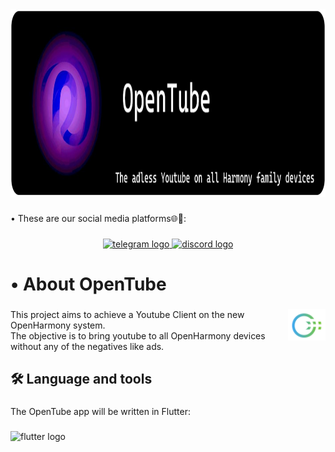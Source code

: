<div align="center">
     <a href="https://github.com/Open-Tube-Project/OpenTube" target="_blank">
          </a>
    <img src="https://github.com/Open-Tube-Project/OpenTube/blob/main/image.png" width="4000" height="300" alt="logo"  />
</div>

###

<p align="left">• These are our social media platforms🌐📲:</p>

###

<div align="center">
  <a href="https://l.messenger.com/l.php?u=https%3A%2F%2Ft.me%2F%2BeoIIb0Of-yM5MzA0&h=AT3JVtHp61PKWHUp7b9Hpudzq28FS40npdm_0JCxa7_jRvSVUoPqi169hy1UC-wtMKiB6Zc-xPADp70cBqiP8g0YkqLN_t6YASXJ6IF1yOZ3uXkf9gsmHgp0ccGuhcFzqhYvaQ" target="_blank">
    <img src="https://raw.githubusercontent.com/maurodesouza/profile-readme-generator/master/src/assets/icons/social/telegram/default.svg" width="50" height="35" alt="telegram logo"  />
  </a>
  <a href="https://l.messenger.com/l.php?u=https%3A%2F%2Fdiscord.com%2Finvite%2FEMKu6Ujj&h=AT3JVtHp61PKWHUp7b9Hpudzq28FS40npdm_0JCxa7_jRvSVUoPqi169hy1UC-wtMKiB6Zc-xPADp70cBqiP8g0YkqLN_t6YASXJ6IF1yOZ3uXkf9gsmHgp0ccGuhcFzqhYvaQ" target="_blank">
    <img src="https://raw.githubusercontent.com/maurodesouza/profile-readme-generator/master/src/assets/icons/social/discord/default.svg" width="50" height="35" alt="discord logo"  />
  </a>
</div>

###

<h1 align="left">• About OpenTube</h1>

###

<img align="right" hight="83" src="https://github.com/Open-Tube-Project/OpenTube/blob/main/openharmony_icon.png" width="60" height="50" alt="telegram logo"  />

###

<p align="left">This project aims to achieve a Youtube Client on the new OpenHarmony system.<br>The objective is to bring youtube to all OpenHarmony devices without any of the negatives like ads.</p>

###

<h2 align="left">🛠 Language and tools</h2>

###

<p align="left">The OpenTube app will be written in Flutter:</p>

###

<div align="left">
<img src="https://cdn.jsdelivr.net/gh/devicons/devicon/icons/flutter/flutter-original.svg" height="40" alt="flutter logo"  />
</div>

###
